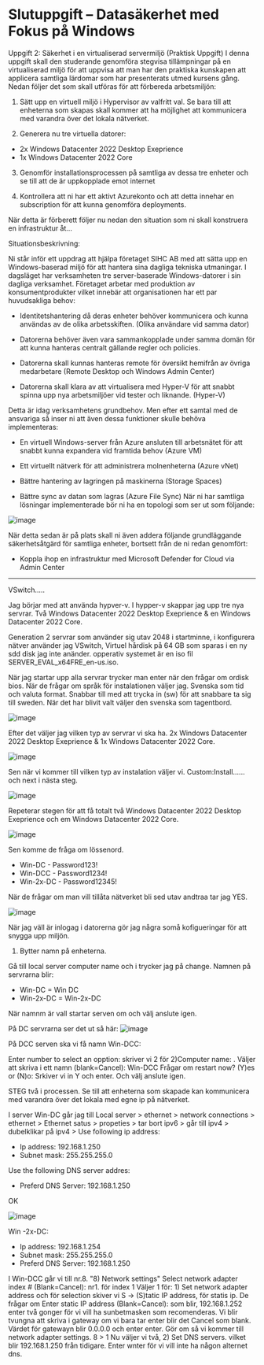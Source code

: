 # Slutuppgift – Datasäkerhet med Fokus på Windows


Uppgift 2: Säkerhet i en virtualiserad servermiljö (Praktisk Uppgift)
I denna uppgift skall den studerande genomföra stegvisa tillämpningar på en virtualiserad 
miljö för att uppvisa att man har den praktiska kunskapen att applicera samtliga lärdomar 
som har presenterats utmed kursens gång.
Nedan följer det som skall utföras för att förbereda arbetsmiljön:

1.  Sätt upp en virtuell miljö i Hypervisor av valfritt val. Se bara till att enheterna som 
skapas skall kommer att ha möjlighet att kommunicera med varandra över det lokala 
nätverket.

2. Generera nu tre virtuella datorer:
- 2x Windows Datacenter 2022 Desktop Exeprience
- 1x Windows Datacenter 2022 Core

3.  Genomför installationsprocessen på samtliga av dessa tre enheter och se till att de är 
uppkopplade emot internet

4.  Kontrollera att ni har ett aktivt Azurekonto och att detta innehar en subscription för 
att kunna genomföra deployments.

När detta är förberett följer nu nedan den situation som ni skall konstruera en infrastruktur 
åt…


Situationsbeskrivning:

Ni står inför ett uppdrag att hjälpa företaget SIHC AB med att sätta upp en Windows-baserad miljö för att hantera sina dagliga tekniska utmaningar. I dagsläget har verksamheten tre server-baserade Windows-datorer i sin dagliga verksamhet. Företaget arbetar med produktion av konsumentprodukter vilket innebär att organisationen har ett par huvudsakliga behov:

- Identitetshantering då deras enheter behöver kommunicera och kunna användas av de 
olika arbetsskiften. (Olika användare vid samma dator)

- Datorerna behöver även vara sammankopplade under samma domän för att kunna
hanteras centralt gällande regler och policies. 

- Datorerna skall kunnas hanteras remote för översikt hemifrån av övriga medarbetare 
(Remote Desktop och Windows Admin Center)

- Datorerna skall klara av att virtualisera med Hyper-V för att snabbt spinna upp nya 
arbetsmiljöer vid tester och liknande. (Hyper-V)

Detta är idag verksamhetens grundbehov. Men efter ett samtal med de ansvariga så inser ni 
att även dessa funktioner skulle behöva implementeras:
- En virtuell Windows-server från Azure ansluten till arbetsnätet för att snabbt kunna 
expandera vid framtida behov (Azure VM)

- Ett virtuellt nätverk för att administrera molnenheterna (Azure vNet)
- Bättre hantering av lagringen på maskinerna (Storage Spaces)
- Bättre sync av datan som lagras (Azure File Sync)
När ni har samtliga lösningar implementerade bör ni ha en topologi som ser ut som följande:

![image](https://user-images.githubusercontent.com/42642927/217272926-4fea0c8b-ccba-4ce6-b89a-f2bd6f2ede54.png)

När detta sedan är på plats skall ni även addera följande grundläggande säkerhetsåtgärd för 
samtliga enheter, bortsett från de ni redan genomfört:
- Koppla ihop en infrastruktur med Microsoft Defender for Cloud via Admin Center


-----------------------------------------------------------------------------------------------------------------------------------------------------------------------

VSwitch.....


Jag börjar med att använda hypver-v. 
I hypper-v skappar jag upp tre nya servrar.
Två Windows Datacenter 2022 Desktop Exeprience & en Windows Datacenter 2022 Core.

Generation 2 servrar som använder sig utav 2048 i startminne, i konfigurera  nätver använder jag VSwitch, Virtuel hårdisk på 64 GB som sparas i en ny sdd disk jag inte anänder. opperativ systemet är en iso fil SERVER_EVAL_x64FRE_en-us.iso.   

När jag startar upp alla servrar trycker man enter när den frågar om ordisk bios. 
När de frågar om språk för instalationen väljer jag. Svenska som tid och valuta format. Snabbar till med att trycka in (sw) för att snabbare ta sig till sweden. När det har blivit valt väljer den svenska som tagentbord. 

![image](https://user-images.githubusercontent.com/42642927/217502697-38408719-9a89-41ba-a856-94bcb0720ebe.png)

Efter det väljer jag vilken typ av servrar vi ska ha.  2x Windows Datacenter 2022 Desktop Exeprience  & 1x Windows Datacenter 2022 Core.

![image](https://user-images.githubusercontent.com/42642927/217504280-6685e642-b32c-4d28-bcc6-1d7b4651f814.png)

Sen när vi kommer till vilken typ av  instalation väljer vi. Custom:Install...... och next i nästa steg.

![image](https://user-images.githubusercontent.com/42642927/217505229-2876c20b-96e8-41f3-bfa1-f34f02690181.png)

Repeterar stegen för att få totalt två Windows Datacenter 2022 Desktop Exeprience och em Windows Datacenter 2022 Core.

![image](https://user-images.githubusercontent.com/42642927/217505846-c5964280-3803-4fd0-9474-245b98bcecc6.png)

Sen komme de fråga om lössenord.
* Win-DC - Password123!
* Win-DCC - Password1234!
* Win-2x-DC - Password12345!

När de frågar om man vill tillåta nätverket bli sed utav andtraa tar jag YES.

![image](https://user-images.githubusercontent.com/42642927/217508597-a8497c95-3f64-436a-a55f-8bd6a694439f.png)

När jag väll är inlogag i datorerna gör jag några somå kofigueringar för att snygga upp miljön.

1. Bytter namn på enheterna. 

Gå till local server computer name och i trycker jag på change. Namnen på servrarna blir:
* Win-DC = Win DC
* Win-2x-DC = Win-2x-DC

När namnm är vall startar serven om och välj anslute igen.

På DC servrarna ser det ut så här:
![image](https://user-images.githubusercontent.com/42642927/217512017-8481645a-f170-43df-a151-989204060803.png)

På DCC serven ska vi få namn Win-DCC:

Enter number to select an opption: skriver vi 2 för 2)Computer name: .
Väljer att skriva i ett namn  (blank=Cancel): Win-DCC
Frågar om restart now? (Y)es or (N)o: Srkiver vi in Y och enter.
Och välj anslute igen.


STEG två i processen. Se till att enheterna som skapade kan kommunicera med varandra över det lokala med egne ip på nätverket.

I server Win-DC går jag till Local server > ethernet > network connections > ethernet >  Ethernet satus > propeties > tar bort ipv6 > går till ipv4 > dubelklikar på ipv4 > Use following ip address:

* Ip address: 192.168.1.250
* Subnet mask: 255.255.255.0

Use the following DNS server addres:
* Preferd DNS Server: 192.168.1.250

OK

![image](https://user-images.githubusercontent.com/42642927/217515642-4a143b88-20fb-411c-9ed3-33a2fba9c63b.png)

Win -2x-DC:
* Ip address: 192.168.1.254
* Subnet mask: 255.255.255.0
* Preferd DNS Server: 192.168.1.250


I Win-DCC går vi till nr.8. "8) Network settings"
Select network adapter index # (Blank=Cancel): nr1. för index 1
Väljer 1 för: 1) Set network adapter address och för selection skiver vi S -> (S)tatic IP address, för statis ip. 
De frågar om  Enter static IP address (Blank=Cancel): som blir, 192.168.1.252 enter två gonger för vi vill ha sunbetmasken  som recomenderas. 
Vi blir tvungna att skriva i gateway om vi bara tar enter blir det Cancel som blank. Värdet för gatewayn blir 0.0.0.0 och enter enter.
Gör om så vi kommer till network adapter settings. 8 > 1
Nu väljer vi två, 2) Set DNS servers. vilket blir 192.168.1.250 från tidigare. Enter wnter för vi vill inte ha någon alternet dns. 

